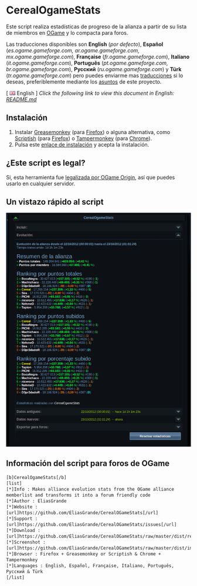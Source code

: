 
CerealOgameStats
================

Este script realiza estadísticas de progreso de la alianza a partir de su lista de miembros en [OGame] y lo compacta para foros.

Las traducciones disponibles son **English** (*por defecto*), **Español** (*es.ogame.gameforge.com, ar.ogame.gameforge.com, mx.ogame.gameforge.com*), **Française** (*fr.ogame.gameforge.com*), **Italiano** (*it.ogame.gameforge.com*), **Português** (*pt.ogame.gameforge.com, br.ogame.gameforge.com*), **Русский** (*ru.ogame.gameforge.com*) y **Türk** (*tr.ogame.gameforge.com*) pero puedes enviarme mas [traducciones] si lo deseas, preferiblemente mediante los [asuntos] de este proyecto.

\[ ![gb-flag] English \] *Click the following link to view this document in English: [README.md]*

Instalación
-----------

  1. Instalar [Greasemonkey] \(para [Firefox]\) o alguna alternativa, como [Scriptish] \(para [Firefox]\) o [Tampermonkey] \(para [Chrome]\).
  2. Pulsa este [enlace de instalación] y acepta la instalación.

¿Este script es legal?
----------------------

Si, esta herramienta fue [legalizada por OGame Origin], así que puedes usarlo en cualquier servidor.

Un vistazo rápido al script
---------------------------

![screenshot]

Información del script para foros de OGame
------------------------------------------

```
[b]CerealOgameStats[/b]
[list]
[*]Info : Makes alliance evolution stats from the OGame alliance memberlist and transforms it into a forum friendly code
[*]Author : EliasGrande
[*]Website : [url]https://github.com/EliasGrande/CerealOGameStats[/url]
[*]Support : [url]https://github.com/EliasGrande/CerealOGameStats/issues[/url]
[*]Download : [url]https://github.com/EliasGrande/CerealOGameStats/raw/master/dist/releases/latest.user.js[/url]
[*]Screenshot : [url]https://github.com/EliasGrande/CerealOGameStats/raw/master/dist/img/screenshot.png[/url]
[*]Browser : Firefox + Greasemonkey or Scriptish & Chrome + Tampermonkey
[*]Languages : English, Español, Française, Italiano, Português, Русский & Türk
[/list]
```

[OGame]:http://en.ogame.gameforge.com/
[legalizada por OGame Origin]:http://board.origin.ogame.gameforge.com/board175-user-projects/board39-official-tolerated-tools-addons-scripts/4107-cerealogamestats/

[Firefox]:https://www.mozilla.org/firefox
[Greasemonkey]:https://addons.mozilla.org/firefox/addon/greasemonkey/
[Scriptish]:https://addons.mozilla.org/firefox/addon/scriptish/

[Chrome]:https://www.google.com/chrome/
[Tampermonkey]:https://chrome.google.com/webstore/detail/tampermonkey/dhdgffkkebhmkfjojejmpbldmpobfkfo

[asuntos]:/../../issues
[README.md]:README.md
[traducciones]:dist/locale
[enlace de instalación]:dist/releases/latest.user.js?raw=true&.user.js
[screenshot]:dist/img/screenshot.png?raw=true
[gb-flag]:dist/img/icons/gb-flag.gif?raw=true
